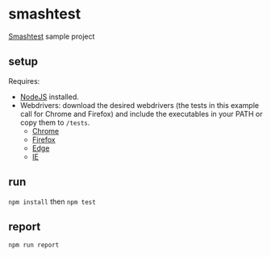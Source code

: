 # smashtest
[Smashtest](https://smashtest.io) sample project

## setup

Requires:  
- [NodeJS](https://nodejs.org/) installed.  
- Webdrivers: download the desired webdrivers (the tests in this example call for Chrome and Firefox) and include the executables in your PATH or copy them to `/tests`.  
  - [Chrome](http://chromedriver.chromium.org/downloads)  
  - [Firefox](https://github.com/mozilla/geckodriver/releases)  
  - [Edge](https://developer.microsoft.com/en-us/microsoft-edge/tools/webdriver/)  
  - [IE](https://github.com/SeleniumHQ/selenium/wiki/InternetExplorerDriver)  

## run

`npm install` then `npm test`  

## report

`npm run report`  

